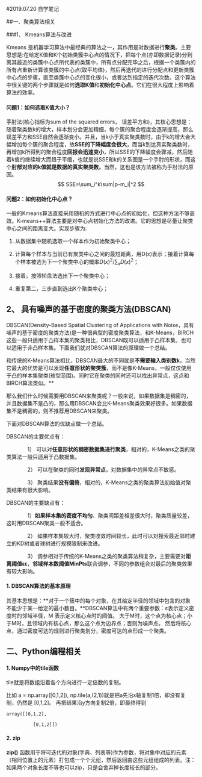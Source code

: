 #2019.07.20 自学笔记

##一、聚类算法相关

###1、 Kmeans算法与改进

Kmeans 是机器学习算法中最经典的算法之一，其作用是对数据进行**聚类**。主要思想是:在给定K值和K个初始类簇中心点的情况下，把每个点(亦即数据记录)分到离其最近的类簇中心点所代表的类簇中，所有点分配完毕之后，根据一个类簇内的所有点重新计算该类簇的中心点(取平均值)，然后再迭代的进行分配点和更新类簇中心点的步骤，直至类簇中心点的变化很小，或者达到指定的迭代次数。这个算法中很关键的两个步骤就是如何**选取K值**和**初始化中心点**。它们在很大程度上影响着算法的效率。

#### 问题1：如何选取K值大小？

手肘法(核心指标为sum of the squared errors， 误差平方和)，其核心思想是：随着聚类数k的增大，样本划分会更加精细，每个簇的聚合程度会逐渐提高，那么误差平方和SSE自然会逐渐变小。并且，当k小于真实聚类数时，由于k的增大会大幅增加每个簇的聚合程度，故**SSE的下降幅度会很大**，而当k到达真实聚类数时，再增加k所得到的聚合程度**回报会迅速变小**，所以SSE的下降幅度会骤减，然后随着k值的继续增大而趋于平缓，也就是说SSE和k的关系图是一个手肘的形状，而这个**肘部对应的k值就是数据的真实聚类数**。当然，这也是该方法被称为手肘法的原因。
$$
SSE=\sum_i^k\sum|p-m_i|^2
$$

#### 问题2：如何初始化中心点？

一般的Kmeans算法直接采用随机的方式进行中心点的初始化，但这种方法不够高效。K-means++算法主要是对中心点初始化方法的改进。它的思想是尽量让聚类中心之间的距离变大。实现步骤为:

1. 从数据集中随机选取一个样本作为初始聚类中心；

2. 计算每个样本与当前已有聚类中心之间的最短距离，用D(x)表示；接着计算每个样本被选为下一个聚类中心的概率$D(x)^2/\sum_xD(x)^2$；

3. 接着，按照轮盘法选出下一个聚类中心；

4. 重复第二，三步直到选出K个聚类中心；

   

## 2、 具有噪声的基于密度的聚类方法(DBSCAN)

DBSCAN(Density-Based Spatial Clustering of Applications with Noise，具有噪声的基于密度的聚类方法)是一种很典型的密度聚类算法，和K-Means，BIRCH这些一般只适用于凸样本集的聚类相比，DBSCAN既可以适用于凸样本集，也可以适用于非凸样本集。下面我们就对DBSCAN算法的原理做一个总结。

和传统的K-Means算法相比，DBSCAN最大的不同就是**不需要输入类别数k**，当然它最大的优势是可以发现**任意形状的聚类簇**，而不是像K-Means，一般仅仅使用于凸的样本集聚类(球型范围)。同时它在聚类的同时还可以找出异常点，这点和BIRCH算法类似。**

那么我们什么时候需要用DBSCAN来聚类呢？一般来说，如果数据集是稠密的，并且数据集不是凸的，那么用DBSCAN会比K-Means聚类效果好很多。如果数据集不是稠密的，则不推荐用DBSCAN来聚类。

下面对DBSCAN算法的优缺点做一个总结。

DBSCAN的主要优点有：

　　　　1） 可以对**任意形状的稠密数据集进行聚类**，相对的，K-Means之类的聚类算法一般只适用于凸数据集。

　　　　2） 可以在聚类的同时**发现异常点**，对数据集中的异常点不敏感。

　　　　3） 聚类结果**没有偏倚**，相对的，K-Means之类的聚类算法初始值对聚类结果有很大影响。

DBSCAN的主要缺点有：

　　　　1）**如果样本集的密度不均匀**、聚类间距差相差很大时，聚类质量较差，这时用DBSCAN聚类一般不适合。

　　　　2） 如果样本集较大时，聚类收敛时间较长，此时可以对搜索最近邻时建立的KD树或者球树进行规模限制来改进。

　　　　3） 调参相对于传统的K-Means之类的聚类算法稍复杂，主要需要对**距离阈值ϵϵ**，**邻域样本数阈值MinPts**联合调参，不同的参数组合对最后的聚类效果有较大影响。

#### 1. DBSCAN算法的基本原理

其基本思想是：**对于一个簇中的每个对象，在其给定半径的领域中包含的对象不能少于某一给定的最小数目。**DBSCAN算法中有两个重要参数：ε表示定义密度时的邻域半径，M 表示定义核心点时的阈值。 大于M时，这个点为核心点；小于M时，且领域内有核心点，那么这个点为边界点；否则为噪声点。 然后将核心点，通过密度可达的规则进行聚类划分，密度可达的点形成一个聚类。

## 二、Python编程相关

#### 1. Numpy中的tile函数

tile就是将数组沿着各个方向进行一定倍数的复制。

比如 a = np.array([0,1,2]),    np.tile(a,(2,1))就是把a先沿x轴复制1倍，即没有复制，仍然是 [0,1,2]。 再把结果沿y方向复制2倍，即最终得到

 `array([[0,1,2],`

 `          [0,1,2]])`

#### 2. zip

**zip()** 函数用于将可迭代的对象(字典、列表等)作为参数，将对象中对应的元素（相同位置上的元素）打包成一个个元组，然后返回由这些元组组成的列表。注：如果两个对象长度不等也可以zip，只是会舍弃掉长度较长的部分。



